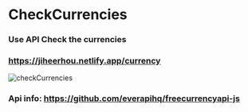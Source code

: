 # CheckCurrencies
### Use API Check the currencies
### https://jiheerhou.netlify.app/currency
![checkCurrencies](https://github.com/JiheeRhou/Java-Assignment1-200521364/assets/113075825/83699b99-e371-4b32-a004-3b07783cb27d)
### Api info: https://github.com/everapihq/freecurrencyapi-js
